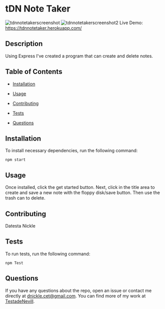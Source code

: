 # tDN Note Taker

![tdnnotetakerscreenshot](https://user-images.githubusercontent.com/64296826/104965536-e66bbf00-59ac-11eb-83e3-547ce6e08047.PNG)
![tdnnotetakerscreenshot2](https://user-images.githubusercontent.com/64296826/104965543-e966af80-59ac-11eb-9b47-1bf964367096.PNG)
Live Demo: https://tdnnotetaker.herokuapp.com/

## Description

Using Express I've created a program that can create and delete notes.

## Table of Contents 

* [Installation](#installation)

* [Usage](#usage)

* [Contributing](#contributing)

* [Tests](#tests)

* [Questions](#questions)

## Installation

To install necessary dependencies, run the following command:

```
npm start
```

## Usage

Once installed, click the get started button. Next, click in the title area to create and save a new note with the floppy disk/save button. Then use the trash can to delete.


  
## Contributing

Datesta Nickle

## Tests

To run tests, run the following command:

```
npm Test

```

## Questions

If you have any questions about the repo, open an issue or contact me directly at dnickle.cet@gmail.com. You can find more of my work at [TestadeNevill](https://github.com/TestadeNevill/).

